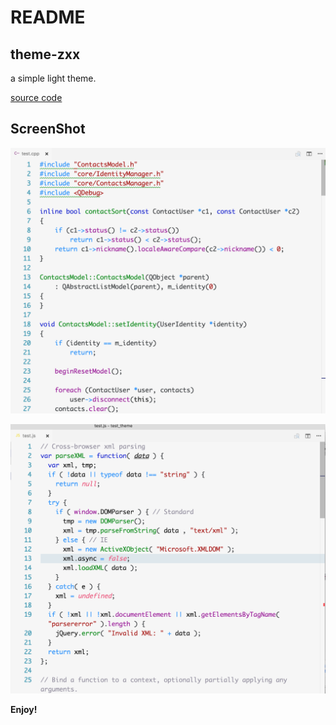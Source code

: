 # README
## theme-zxx

a simple light theme.

[source code](https://github.com/zenzz/vscode-theme-zxx)

## ScreenShot



![preview_cpp](preview_cpp.png)

![preview_js](preview_js.png)

**Enjoy!**